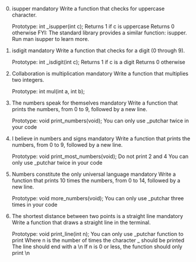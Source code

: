0. isupper
mandatory
    Write a function that checks for uppercase character.

    Prototype: int _isupper(int c);
    Returns 1 if c is uppercase
    Returns 0 otherwise
    FYI: The standard library provides a similar function: isupper. Run man isupper to learn more.
1. isdigit
    mandatory
    Write a function that checks for a digit (0 through 9).

    Prototype: int _isdigit(int c);
    Returns 1 if c is a digit
    Returns 0 otherwise
2. Collaboration is multiplication
    mandatory
    Write a function that multiplies two integers.

    Prototype: int mul(int a, int b);
3. The numbers speak for themselves
    mandatory
    Write a function that prints the numbers, from 0 to 9, followed by a new line.

    Prototype: void print_numbers(void);
    You can only use _putchar twice in your code
4. I believe in numbers and signs
    mandatory
    Write a function that prints the numbers, from 0 to 9, followed by a new line.

    Prototype: void print_most_numbers(void);
    Do not print 2 and 4
    You can only use _putchar twice in your code
5. Numbers constitute the only universal language
    mandatory
    Write a function that prints 10 times the numbers, from 0 to 14, followed by a new line.

    Prototype: void more_numbers(void);
    You can only use _putchar three times in your code
6. The shortest distance between two points is a straight line
    mandatory
    Write a function that draws a straight line in the terminal.

    Prototype: void print_line(int n);
    You can only use _putchar function to print
    Where n is the number of times the character _ should be printed
    The line should end with a \n
    If n is 0 or less, the function should only print \n